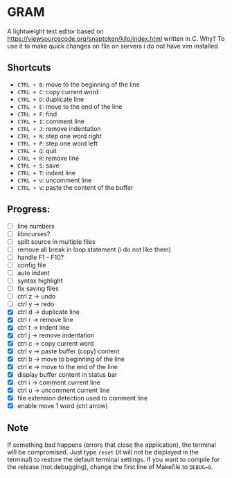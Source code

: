 # GRAM

A lightweight text editor based on https://viewsourcecode.org/snaptoken/kilo/index.html written in C. 
Why? To use it to make quick changes on file on servers i do not have vim installed

## Shortcuts
* `CTRL + B`: move to the beginning of the line
* `CTRL + C`: copy current word
* `CTRL + D`: duplicate line
* `CTRL + E`: move to the end of the line
* `CTRL + F`: find
* `CTRL + I`: comment line
* `CTRL + J`: remove indentation
* `CTRL + N`: step one word right
* `CTRL + P`: step one word left
* `CTRL + Q`: quit
* `CTRL + R`: remove line
* `CTRL + S`: save
* `CTRL + T`: indent line
* `CTRL + U`: uncomment line
* `CTRL + V`: paste the content of the buffer

## Progress:
- [ ] line numbers
- [ ] libncurses?
- [ ] split source in multiple files
- [ ] remove all break in loop statement (i do not like them)
- [ ] handle F1 - F10?
- [ ] config file
- [ ] auto indent
- [ ] syntax highlight
- [ ] fix saving files
- [ ] ctrl z -> undo 
- [ ] ctrl y -> redo
- [X] ctrl d -> duplicate line
- [X] ctrl r -> remove line
- [X] ctrl t -> indent line
- [X] ctrl j -> remove indentation
- [X] ctrl c -> copy current word
- [X] ctrl v -> paste buffer (copy) content
- [X] ctrl b -> move to beginning of the line
- [X] ctrl e -> move to the end of the line
- [X] display buffer content in status bar
- [X] ctrl i -> comment current line
- [X] ctrl u -> uncomment current line
- [X] file extension detection used to comment line
- [X] enable move 1 word (ctrl arrow)

## Note
If something bad happens (errors that close the application), the terminal will be compromised. 
Just type `reset` (it will not be displayed in the terminal) to restore the default terminal settings.
If you want to compile for the release (not debugging), change the first line of Makefile to `DEBUG=0`.